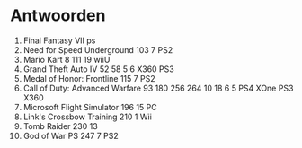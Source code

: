 # Antwoorden

1. Final Fantasy VII
   ps
2. Need for Speed Underground
   103 7 PS2
3. Mario Kart 8
   111 19 wiiU
4. Grand Theft Auto IV
   52 58 5 6  X360 PS3
5. Medal of Honor: Frontline
   115 7 PS2
6. Call of Duty: Advanced Warfare
   93 180 256 264 10 18 6 5 PS4 XOne PS3 X360
7. Microsoft Flight Simulator
   196 15  PC
8. Link's Crossbow Training
   210 1 Wii
9.  Tomb Raider
    230 13
10. God of War PS
    	247 7 PS2
